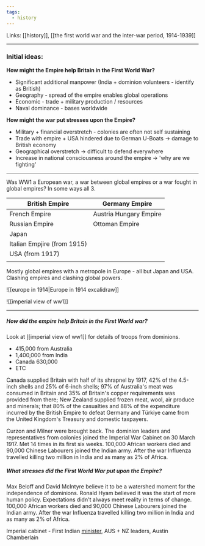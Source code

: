 ```yaml
---
tags:
  - history
---
```

Links: [[history]], [[the first world war and the inter-war period, 1914-1939]]

---
### Initial ideas:

**How might the Empire help Britain in the First World War?**

- Significant additional manpower (India + dominion volunteers - identify as British)
- Geography - spread of the empire enables global operations 
- Economic - trade + military production / resources
- Naval dominance - bases worldwide

**How might the war put stresses upon the Empire?**

- Military + financial overstretch - colonies are often not self sustaining
- Trade with empire + USA hindered due to German U-Boats -> damage to British economy
- Geographical overstretch -> difficult to defend everywhere
- Increase in national consciousness around the empire -> 'why are we fighting'

---

Was WW1 a European war, a war between global empires or a war fought in global empires? In some ways all 3. 

| British Empire              | Germany Empire         |
| --------------------------- | ---------------------- |
| French Empire               | Austria Hungary Empire |
| Russian Empire              | Ottoman Empire         |
| Japan                       |                        |
| Italian Empjire (from 1915) |                        |
| USA (from 1917)             |                        |
|                             |                        |

Mostly global empires with a metropole in Europe - all but Japan and USA. Clashing empires and clashing global powers.

![[europe in 1914|Europe in 1914 excalidraw]]


![[imperial view of ww1]]

---
##### How did the empire help Britain in the First World war?

Look at [[imperial view of ww1]] for details of troops from dominions. 

- 415,000 from Australia
- 1,400,000 from India
- Canada 630,000
- ETC

Canada supplied Britain with half of its shrapnel by 1917, 42% of the 4.5-inch shells and 25% of 6-inch shells; 97% of Australia's meat was consumed in Britain and 35% of Britain's copper requirements was provided from there; New Zealand supplied frozen meat, wool, air produce and minerals; that 80% of the casualties and  88% of the expenditure incurred by the British Empire to defeat Germany and Türkiye came from the United Kingdom's Treasury and domestic taxpayers.

Curzon and Milner were brought back. The dominion leaders and representatives from colonies joined the Imperial War Cabinet on 30 March 1917. Met 14 times in its first six weeks. 100,000 African workers died and 90,000 Chinese Labourers joined the Indian army. After the war Influenza travelled killing two million in India and as many as 2% of Africa.


##### What stresses did the First World War put upon the Empire?

Max Beloff and David McIntyre believe it to be a watershed moment for the independence of dominions. Ronald Hyam believed it was the start of more human policy. Expectations didn't always meet reality in terms of change.  100,000 African workers died and 90,000 Chinese Labourers joined the Indian army. After the war Influenza travelled killing two million in India and as many as 2% of Africa.

Imperial cabinet - First Indian [minister](https://en.wikipedia.org/wiki/Satyendra_Prasanna_Sinha,_1st_Baron_Sinha), AUS + NZ leaders, Austin Chamberlain